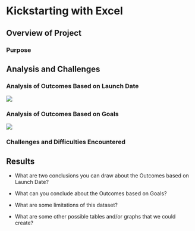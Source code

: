 # Kickstarting with Excel

## Overview of Project

### Purpose

## Analysis and Challenges

### Analysis of Outcomes Based on Launch Date
![](https://github.com/mzabrisk/kickstarter-analyis/blob/d667846cc97f8bef60c02d9c8a60cd353c1d7d55/resources/Theater_Outcomes_vs_Launch.png)

### Analysis of Outcomes Based on Goals
![](https://github.com/mzabrisk/kickstarter-analyis/blob/b685dffefca36fc6d18d47c7c6e1135311e55421/resources/Outcomes_vs_Goals.png)

### Challenges and Difficulties Encountered

## Results

- What are two conclusions you can draw about the Outcomes based on Launch Date?

- What can you conclude about the Outcomes based on Goals?

- What are some limitations of this dataset?

- What are some other possible tables and/or graphs that we could create?
